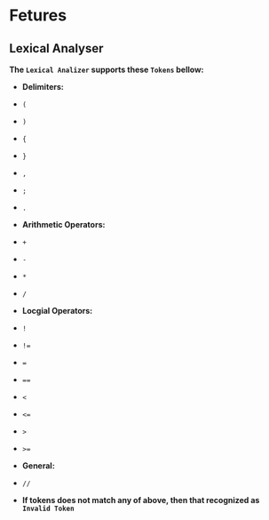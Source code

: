 # Fetures

## Lexical Analyser

**The `Lexical Analizer` supports these `Tokens` bellow:**

- **Delimiters:**
- `(`
- `)`
- `{`
- `}`
- `,`
- `;`
- `.`

- **Arithmetic Operators:**
- `+`
- `-`
- `*`
- `/`

- **Locgial Operators:**
- `!`
- `!=`
- `=`
- `==`
- `<`
- `<=`
- `>`
- `>=`

- **General:**
- `//`

- **If tokens does not match any of above, then that recognized as `Invalid Token`**
